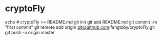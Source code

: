 # cryptoFly
echo # cryptoFly >> README.md
git init
git add README.md
git commit -m "first commit"
git remote add origin git@github.com:fangtoby/cryptoFly.git
git push -u origin master

